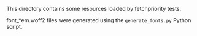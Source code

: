 This directory contains some resources loaded by fetchpriority tests.

font_*em.woff2 files were generated using the `generate_fonts.py` Python script.
